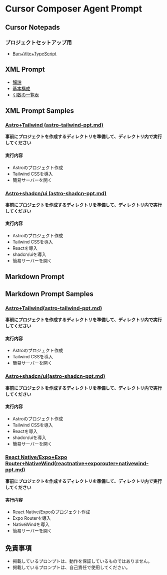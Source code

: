 # Cursor Composer Agent Prompt

## Cursor Notepads

### プロジェクトセットアップ用

- [Bun+Vite+TypeScript](setup/bun-vite-ts.md)

## XML Prompt

- [解説](xml-prompt/explanation.md)
- [基本構成](xml-prompt/basic-configuration.md)
- [引数の一覧表](xml-prompt/basic-arguments.md)

## XML Prompt Samples

### [Astro+Tailwind (astro-tailwind-ppt.md)](xml/astro-tailwind-ppt.md)

**事前にプロジェクトを作成するディレクトリを準備して、ディレクトリ内で実行してください**

#### 実行内容

- Astroのプロジェクト作成
- Tailwind CSSを導入
- 簡易サーバーを開く

### [Astro+shadcn/ui (astro-shadcn-ppt.md)](xml/astro-shadcn-ppt.md)

**事前にプロジェクトを作成するディレクトリを準備して、ディレクトリ内で実行してください**

#### 実行内容

- Astroのプロジェクト作成
- Tailwind CSSを導入
- Reactを導入
- shadcn/uiを導入
- 簡易サーバーを開く

## Markdown Prompt

## Markdown Prompt Samples

### [Astro+Tailwind(astro-tailwind-ppt.md)](markdown/astro-tailwind-ppt.md)

**事前にプロジェクトを作成するディレクトリを準備して、ディレクトリ内で実行してください**

#### 実行内容

- Astroのプロジェクト作成
- Tailwind CSSを導入
- 簡易サーバーを開く

### [Astro+shadcn/ui(astro-shadcn-ppt.md)](markdown/astro-shadcn-ppt.md)

**事前にプロジェクトを作成するディレクトリを準備して、ディレクトリ内で実行してください**

#### 実行内容

- Astroのプロジェクト作成
- Tailwind CSSを導入
- Reactを導入
- shadcn/uiを導入
- 簡易サーバーを開く

### [React Native/Expo+Expo Router+NativeWind(reactnative+exporouter+nativewind-ppt.md)](markdown/reactnative+exporouter+nativewind-ppt.md)

**事前にプロジェクトを作成するディレクトリを準備して、ディレクトリ内で実行してください**

#### 実行内容

- React Native/Expoのプロジェクト作成
- Expo Routerを導入
- NativeWindを導入
- 簡易サーバーを開く

## 免責事項

- 掲載しているプロンプトは、動作を保証しているものではありません。
- 掲載しているプロンプトは、自己責任で使用してください。
